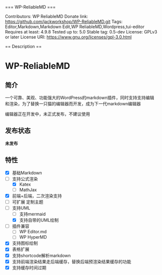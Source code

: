 === WP-ReliableMD ===

Contributors: WP ReliableMD
Donate link: https://github.com/jackworkshop/WP-ReliableMD.git
Tags: Editor,Markdown,Markdown Edit,WP ReliableMD,Wordpress,tui-editor
Requires at least: 4.9.8
Tested up to: 5.0
Stable tag: 0.5-dev
License: GPLv3 or later
License URI: https://www.gnu.org/licenses/gpl-3.0.html

== Description ==

# WP-ReliableMD

## 简介

一个可靠、美观、功能强大的WordPress的markdown插件，同时支持支持编辑和渲染，为了替换一只猫的编辑器而开发，成为下一代markdown编辑器 

编辑器正在开发中，未正式发布，不建议使用

## 发布状态

**未发布**

## 特性

- [x] 基础Markdown
- [ ] 支持公式渲染
  - [x] Katex
  - [ ] MathJax
- [x] 前端+后端，二次渲染支持
- [ ] 可扩展 定制主题
- [ ] 支持UML
  - [ ] 支持mermaid
  - [x] 支持自带的UML绘制
- [ ] 插件兼容
  - [ ] WP Editor.md
  - [ ] WP HyperMD
- [x] 支持图标绘制
- [x] 表格扩展
- [x] 支持shortcode解析markdown
- [x] 支持前端渲染结果走后端缓存，替换后端预渲染结果缓存的功能
- [x] 支持缓存时间过期
